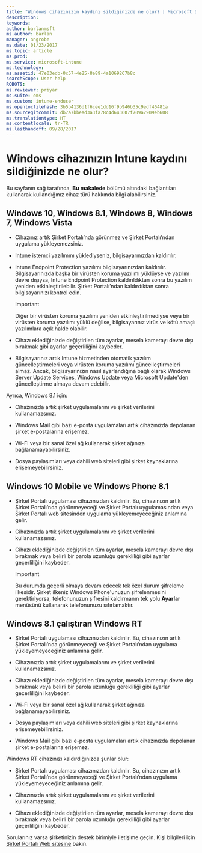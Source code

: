 ```yaml
---
title: "Windows cihazınızın kaydını sildiğinizde ne olur? | Microsoft Docs"
description: 
keywords: 
author: barlanmsft
ms.author: barlan
manager: angrobe
ms.date: 01/23/2017
ms.topic: article
ms.prod: 
ms.service: microsoft-intune
ms.technology: 
ms.assetid: 47e03edb-0c57-4e25-8e89-4a1069267b8c
searchScope: User help
ROBOTS: 
ms.reviewer: priyar
ms.suite: ems
ms.custom: intune-enduser
ms.openlocfilehash: 3b5b4136d1f6cee1dd16f9b946b35c9edf46481a
ms.sourcegitcommit: db7a7bbead3a3fa78c4d643607f709a2909eb608
ms.translationtype: HT
ms.contentlocale: tr-TR
ms.lasthandoff: 09/28/2017
---
```

# <a name="what-happens-if-you-unenroll-your-windows-device-from-intune"></a>Windows cihazınızın Intune kaydını sildiğinizde ne olur?

Bu sayfanın sağ tarafında, **Bu makalede** bölümü altındaki bağlantıları kullanarak kullandığınız cihaz türü hakkında bilgi alabilirsiniz.


## <a name="windows-10-windows-81-windows-8-windows-7-windows-vista"></a>Windows 10, Windows 8.1, Windows 8, Windows 7, Windows Vista

-   Cihazınız artık Şirket Portalı’nda görünmez ve Şirket Portalı’ndan uygulama yükleyemezsiniz.

-   Intune istemci yazılımını yüklediyseniz, bilgisayarınızdan kaldırılır.

-   Intune Endpoint Protection yazılımı bilgisayarınızdan kaldırılır. Bilgisayarınızda başka bir virüsten koruma yazılımı yüklüyse ve yazılım devre dışıysa, Intune Endpoint Protection kaldırıldıktan sonra bu yazılım yeniden etkinleştirilebilir. Şirket Portalı’ndan kaldırdıktan sonra bilgisayarınızı kontrol edin.

    > [!IMPORTANT]
    > Diğer bir virüsten koruma yazılımı yeniden etkinleştirilmediyse veya bir virüsten koruma yazılımı yüklü değilse, bilgisayarınız virüs ve kötü amaçlı yazılımlara açık halde olabilir.

-   Cihazı eklediğinizde değiştirilen tüm ayarlar, mesela kamerayı devre dışı bırakmak gibi ayarlar geçerliliğini kaybeder.

-   Bilgisayarınız artık Intune hizmetinden otomatik yazılım güncelleştirmeleri veya virüsten koruma yazılımı güncelleştirmeleri almaz. Ancak, bilgisayarınızın nasıl ayarlandığına bağlı olarak Windows Server Update Services, Windows Update veya Microsoft Update'den güncelleştirme almaya devam edebilir.

Ayrıca, Windows 8.1 için:

-   Cihazınızda artık şirket uygulamalarını ve şirket verilerini kullanamazsınız.

-   Windows Mail gibi bazı e-posta uygulamaları artık cihazınızda depolanan şirket e-postalarına erişemez.

-   Wi-Fi veya bir sanal özel ağ kullanarak şirket ağınıza bağlanamayabilirsiniz.

-   Dosya paylaşımları veya dahili web siteleri gibi şirket kaynaklarına erişemeyebilirsiniz.

## <a name="windows-10-mobile-and-windows-phone-81"></a>Windows 10 Mobile ve Windows Phone 8.1

-   Şirket Portalı uygulaması cihazınızdan kaldırılır. Bu, cihazınızın artık Şirket Portalı’nda görünmeyeceği ve Şirket Portalı uygulamasından veya Şirket Portalı web sitesinden uygulama yükleyemeyeceğiniz anlamına gelir.

-   Cihazınızda artık şirket uygulamalarını ve şirket verilerini kullanamazsınız.

-   Cihazı eklediğinizde değiştirilen tüm ayarlar, mesela kamerayı devre dışı bırakmak veya belirli bir parola uzunluğu gerekliliği gibi ayarlar geçerliliğini kaybeder.

    > [!IMPORTANT]
    > Bu durumda geçerli olmaya devam edecek tek özel durum şifreleme ilkesidir. Şirket ilkeniz Windows Phone'unuzun şifrelenmesini gerektiriyorsa, telefonunuzun şifresini kaldırmanın tek yolu **Ayarlar** menüsünü kullanarak telefonunuzu sıfırlamaktır.

## <a name="windows-rt-running-windows-81"></a>Windows 8.1 çalıştıran Windows RT

-   Şirket Portalı uygulaması cihazınızdan kaldırılır. Bu, cihazınızın artık Şirket Portalı’nda görünmeyeceği ve Şirket Portalı’ndan uygulama yükleyemeyeceğiniz anlamına gelir.

-   Cihazınızda artık şirket uygulamalarını ve şirket verilerini kullanamazsınız.

-   Cihazı eklediğinizde değiştirilen tüm ayarlar, mesela kamerayı devre dışı bırakmak veya belirli bir parola uzunluğu gerekliliği gibi ayarlar geçerliliğini kaybeder.

-   Wi-Fi veya bir sanal özel ağ kullanarak şirket ağınıza bağlanamayabilirsiniz.

-   Dosya paylaşımları veya dahili web siteleri gibi şirket kaynaklarına erişemeyebilirsiniz.

-   Windows Mail gibi bazı e-posta uygulamaları artık cihazınızda depolanan şirket e-postalarına erişemez.

Windows RT cihazınızı kaldırdığınızda şunlar olur:

-   Şirket Portalı uygulaması cihazınızdan kaldırılır. Bu, cihazınızın artık Şirket Portalı’nda görünmeyeceği ve Şirket Portalı’ndan uygulama yükleyemeyeceğiniz anlamına gelir.

-   Cihazınızda artık şirket uygulamalarını ve şirket verilerini kullanamazsınız.

-   Cihazı eklediğinizde değiştirilen tüm ayarlar, mesela kamerayı devre dışı bırakmak veya belirli bir parola uzunluğu gerekliliği gibi ayarlar geçerliliğini kaybeder.

Sorularınız varsa şirketinizin destek birimiyle iletişime geçin. Kişi bilgileri için [Şirket Portalı Web sitesine](https://portal.manage.microsoft.com) bakın.
